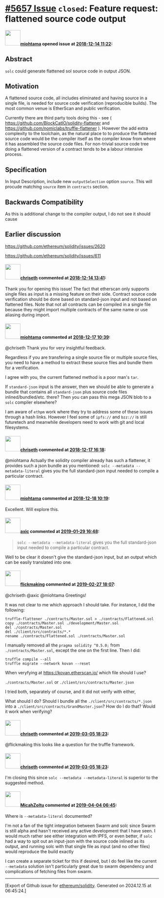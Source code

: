 # [\#5657 Issue](https://github.com/ethereum/solidity/issues/5657) `closed`: Feature request: flattened source code output

#### <img src="https://avatars.githubusercontent.com/u/49922?v=4" width="50">[miohtama](https://github.com/miohtama) opened issue at [2018-12-14 11:22](https://github.com/ethereum/solidity/issues/5657):

## Abstract

``solc`` could generate flattened sol source code in output JSON.

## Motivation

A flattened source code, all includes eliminated and having source in a single file, is needed for source code verification (reproducible builds). The most common venue is EtherScan and public verification.

Currently there are third party tools doing this - see ( https://github.com/BlockCatIO/solidity-flattener and https://github.com/nomiclabs/truffle-flattener ). However the add extra complexity to the toolchain, as the natural place to to produce the flattened source code would be the compiler itself as the compiler know from where it has assembled the source code files. For non-trivial source code tree doing a flattened version of a contract tends to be a labour intensive process.

## Specification

In Input Description, include new `outputSelection` option `source`. This will procude matching `source` item in `contracts` section.

## Backwards Compatibility

As this is additional change to the compiler output, I do not see it should cause 

## Earlier discussion

https://github.com/ethereum/solidity/issues/2620

https://github.com/ethereum/solidity/issues/611

#### <img src="https://avatars.githubusercontent.com/u/9073706?v=4" width="50">[chriseth](https://github.com/chriseth) commented at [2018-12-14 13:41](https://github.com/ethereum/solidity/issues/5657#issuecomment-447328630):

Thank you for opening this issue! The fact that etherscan only supports single files as input is a missing feature on their side. Contract source code verification should be done based on standard-json input and not based on flattened files. Note that not all contracts can be compiled in a single file because they might import multiple contracts of the same name or use aliasing during import.

#### <img src="https://avatars.githubusercontent.com/u/49922?v=4" width="50">[miohtama](https://github.com/miohtama) commented at [2018-12-17 10:39](https://github.com/ethereum/solidity/issues/5657#issuecomment-447799476):

@chriseth Thank you for very insightful feedback.

Regardless if you are transfering a single source file or multiple source files, you need to have a method to extract these source files and bundle them for a verification.

I agree with you, the current flattened method is a poor man's `tar`.

If `standard-json` input is the answer, then we should be able to generate a bundle that contains all `standard-json` plus source code files inlined/bundled/etc. there? Then you can pass this mega JSON blob to a `solc` compiler elsewhere? 

I am aware of `ethpm` work where they try to address some of these issues through a hash links. However I feel some of `ipfs://` and `bzz://` is still futuretech and meanwhile developers need to work with git and local filesystems.

#### <img src="https://avatars.githubusercontent.com/u/9073706?v=4" width="50">[chriseth](https://github.com/chriseth) commented at [2018-12-17 16:18](https://github.com/ethereum/solidity/issues/5657#issuecomment-447903512):

@miohtama Actually the solidity compiler already has such a flattener, it provides such a json bundle as you mentioned:
`solc --metadata --metadata-literal` gives you the full standard-json input needed to compile a particular contract.

#### <img src="https://avatars.githubusercontent.com/u/49922?v=4" width="50">[miohtama](https://github.com/miohtama) commented at [2018-12-18 10:19](https://github.com/ethereum/solidity/issues/5657#issuecomment-448170125):

Excellent. Will explore this.

#### <img src="https://avatars.githubusercontent.com/u/20340?v=4" width="50">[axic](https://github.com/axic) commented at [2019-01-29 16:48](https://github.com/ethereum/solidity/issues/5657#issuecomment-458615800):

> `solc --metadata --metadata-literal` gives you the full standard-json input needed to compile a particular contract.

Well to be clear it doesn't give the standard-json input, but an output which can be easily translated into one.

#### <img src="https://avatars.githubusercontent.com/u/46965336?u=a0188a54e1fac8013342c12e0b7dbcb74c1837b7&v=4" width="50">[flickmaking](https://github.com/flickmaking) commented at [2019-02-27 18:07](https://github.com/ethereum/solidity/issues/5657#issuecomment-467968545):

@chriseth @axic @miohtama Greetings!

It was not clear to me which approach I should take. For instance, I did the following:

```
truffle-flattener ./contracts/Master.sol > ./contracts/Flattened.sol
copy ./contracts/Master.sol ./development/Master.sol
del ./contracts/Master.sol
del ./client/src/contracts/*.*
rename ./contracts/Flattened.sol ./contracts/Master.sol
```
I manually removed all the `pragma solidity ^0.5.0;` from `./contracts/Master.sol`, except the one on the first line. Then I did:
```
truffle compile --all
truffle migrate --network kovan --reset
```
When veryfying at https://kovan.etherscan.io/ which file should I use?

`./contracts/Master.sol`
or
`./client/src/contracts/Master.json`

I tried both, separately of course, and it did not verify with either, 

What should I do? Should  I bundle all the `./client/src/contracts/*.json` into a `./client/src/contracts/GrandMaster.json`? How do I do that? Would it work when verifying?

#### <img src="https://avatars.githubusercontent.com/u/9073706?v=4" width="50">[chriseth](https://github.com/chriseth) commented at [2019-03-05 18:23](https://github.com/ethereum/solidity/issues/5657#issuecomment-469794685):

@flickmaking this looks like a question for the truffle framework.

#### <img src="https://avatars.githubusercontent.com/u/9073706?v=4" width="50">[chriseth](https://github.com/chriseth) commented at [2019-03-05 18:23](https://github.com/ethereum/solidity/issues/5657#issuecomment-469794786):

I'm closing this since `solc --metadata --metadata-literal` is superior to the suggested method.

#### <img src="https://avatars.githubusercontent.com/u/886059?u=f80950ad1ba7341d064a5ccdf8eb5506c2ca96e8&v=4" width="50">[MicahZoltu](https://github.com/MicahZoltu) commented at [2019-04-04 06:45](https://github.com/ethereum/solidity/issues/5657#issuecomment-479771800):

Where is `--metadata-literal` documented?

I'm not a fan of the tight integration between Swarm and solc since Swarm is still alpha and hasn't received any active development that I have seen.  I would much rather see either integration with IPFS, or even better, if `solc` had a way to spit out an input-json with the source code inlined as its output, and running solc with that single file as input (and no other files) would reproduce the build exactly

I can create a separate ticket for this if desired, but I do feel like the current `--metadata` solution isn't particularly great due to swarm dependency and complications of fetching files from swarm.


-------------------------------------------------------------------------------



[Export of Github issue for [ethereum/solidity](https://github.com/ethereum/solidity). Generated on 2024.12.15 at 06:45:24.]
